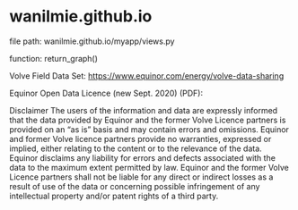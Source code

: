 # wanilmie.github.io

file path: wanilmie.github.io/myapp/views.py

function: return_graph()

Volve Field Data Set: https://www.equinor.com/energy/volve-data-sharing

Equinor Open Data Licence (new Sept. 2020) (PDF): 

Disclaimer
The users of the information and data are expressly informed that the data provided by Equinor and the former Volve Licence partners is provided on an “as is” basis and may contain errors and omissions. Equinor and former Volve licence partners provide no warranties, expressed or implied, either relating to the content or to the relevance of the data. Equinor disclaims any liability for errors and defects associated with the data to the maximum extent permitted by law. Equinor and the former Volve Licence partners shall not be liable for any direct or indirect losses as a result of use of the data or concerning possible infringement of any intellectual property and/or patent rights of a third party.
